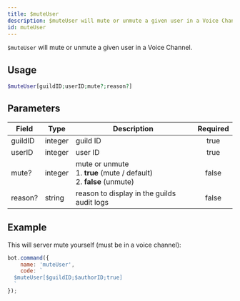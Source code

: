 ```yaml
---
title: $muteUser
description: $muteUser will mute or unmute a given user in a Voice Channel.
id: muteUser
---
```


`$muteUser` will mute or unmute a given user in a Voice Channel.

## Usage

```php
$muteUser[guildID;userID;mute?;reason?]
```

## Parameters 

| Field     | Type    | Description     | Required |
|-----------|---------|-----------------|:--------:|
| guildID   | integer | guild ID        |   true   |
| userID   | integer | user ID        |   true   |
| mute?   | integer | mute or unmute <br /> 1. **true** (mute / default) <br /> 2. **false** (unmute)       |   false   |
| reason?   | string | reason to display in the guilds audit logs        |   false   |

## Example

This will server mute yourself (must be in a voice channel):

```javascript
bot.command({
    name: 'muteUser',
    code: `
  $muteUser[$guildID;$authorID;true]
  `
});
```